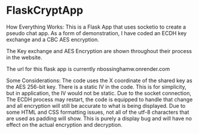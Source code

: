 # FlaskCryptApp
 
How Everything Works:
  This is a Flask App that uses socketio to create a pseudo chat app. As a form of demonstration, 
  I have coded an ECDH key exchange and a CBC AES encryption.
  
  The Key exchange and AES Encryption are shown throughout their process in the website.
  
  The url for this flask app is currently nbossinghamw.onrender.com
  
  Some Considerations:
    The code uses the X coordinate of the shared key as the AES 256-bit key.
    There is a static IV in the code. This is for simplicity, but in application, the IV would not be static.
    Due to the socket connection, The ECDH process may restart, the code is equipped to handle that change
    and all encryption will still be accurate to what is being displayed.
    Due to some HTML and CSS formatting issues, not all of the utf-8 characters that are used as padding
    will show. This is purely a display bug and will have no effect on the actual encryption and decryption.
